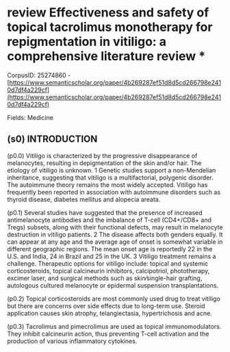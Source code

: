 # review Effectiveness and safety of topical tacrolimus monotherapy for repigmentation in vitiligo: a comprehensive literature review *

CorpusID: 25274860 - [https://www.semanticscholar.org/paper/4b269287ef51d8d5cd266798e2410d7df4a229cf](https://www.semanticscholar.org/paper/4b269287ef51d8d5cd266798e2410d7df4a229cf)

Fields: Medicine

## (s0) INTRODUCTION
(p0.0) Vitiligo is characterized by the progressive disappearance of melanocytes, resulting in depigmentation of the skin and/or hair. The etiology of vitiligo is unknown. 1 Genetic studies support a non-Mendelian inheritance, suggesting that vitiligo is a multifactorial, polygenic disorder. The autoimmune theory remains the most widely accepted. Vitiligo has frequently been reported in association with autoimmune disorders such as thyroid disease, diabetes mellitus and alopecia areata.

(p0.1) Several studies have suggested that the presence of increased antimelanocyte antibodies and the imbalance of T-cell (CD4+/CD8+ and Tregs) subsets, along with their functional defects, may result in melanocyte destruction in vitiligo patients. 2 The disease affects both genders equally. It can appear at any age and the average age of onset is somewhat variable in different geographic regions. The mean onset age is reportedly 22 in the U.S. and India, 24 in Brazil and 25 in the UK. 3 Vitiligo treatment remains a challenge. Therapeutic options for vitiligo include: topical and systemic corticosteroids, topical calcineurin inhibitors, calcipotriol, phototherapy, excimer laser, and surgical methods such as skin⁄single-hair grafting, autologous cultured melanocyte or epidermal suspension transplantations.

(p0.2) Topical corticosteroids are most commonly used drug to treat vitiligo but there are concerns over side effects due to long-term use. Steroid application causes skin atrophy, telangiectasia, hypertrichosis and acne.

(p0.3) Tacrolimus and pimecrolimus are used as topical immunomodulators. They inhibit calcineurin action, thus preventing T-cell activation and the production of various inflammatory cytokines.
